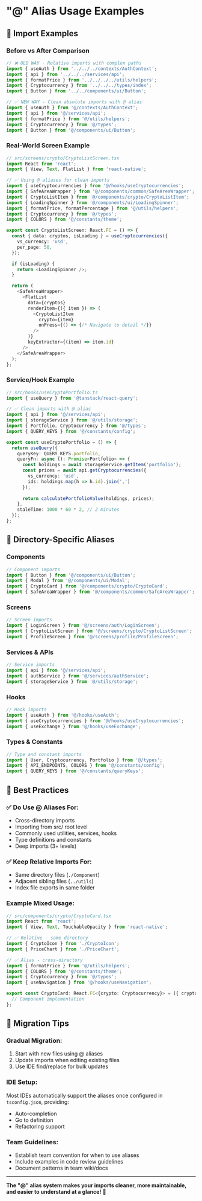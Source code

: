 # "@" Alias Usage Examples

## 🎯 Import Examples

### **Before vs After Comparison**

```typescript
// ❌ OLD WAY - Relative imports with complex paths
import { useAuth } from '../../../contexts/AuthContext';
import { api } from '../../../services/api';
import { formatPrice } from '../../../../utils/helpers';
import { Cryptocurrency } from '../../../types/index';
import { Button } from '../../components/ui/Button';

// ✅ NEW WAY - Clean absolute imports with @ alias
import { useAuth } from '@/contexts/AuthContext';
import { api } from '@/services/api';
import { formatPrice } from '@/utils/helpers';
import { Cryptocurrency } from '@/types';
import { Button } from '@/components/ui/Button';
```

### **Real-World Screen Example**

```typescript
// src/screens/crypto/CryptoListScreen.tsx
import React from 'react';
import { View, Text, FlatList } from 'react-native';

// ✅ Using @ aliases for clean imports
import { useCryptocurrencies } from '@/hooks/useCryptocurrencies';
import { SafeAreaWrapper } from '@/components/common/SafeAreaWrapper';
import { CryptoListItem } from '@/components/crypto/CryptoListItem';
import { LoadingSpinner } from '@/components/ui/LoadingSpinner';
import { formatPrice, formatPercentage } from '@/utils/helpers';
import { Cryptocurrency } from '@/types';
import { COLORS } from '@/constants/theme';

export const CryptoListScreen: React.FC = () => {
  const { data: cryptos, isLoading } = useCryptocurrencies({
    vs_currency: 'usd',
    per_page: 50,
  });

  if (isLoading) {
    return <LoadingSpinner />;
  }

  return (
    <SafeAreaWrapper>
      <FlatList
        data={cryptos}
        renderItem={({ item }) => (
          <CryptoListItem
            crypto={item}
            onPress={() => {/* Navigate to detail */}}
          />
        )}
        keyExtractor={(item) => item.id}
      />
    </SafeAreaWrapper>
  );
};
```

### **Service/Hook Example**

```typescript
// src/hooks/useCryptoPortfolio.ts
import { useQuery } from '@tanstack/react-query';

// ✅ Clean imports with @ alias
import { api } from '@/services/api';
import { storageService } from '@/utils/storage';
import { Portfolio, Cryptocurrency } from '@/types';
import { QUERY_KEYS } from '@/constants/config';

export const useCryptoPortfolio = () => {
  return useQuery({
    queryKey: QUERY_KEYS.portfolio,
    queryFn: async (): Promise<Portfolio> => {
      const holdings = await storageService.getItem('portfolio');
      const prices = await api.getCryptocurrencies({ 
        vs_currency: 'usd',
        ids: holdings.map(h => h.id).join(',')
      });
      
      return calculatePortfolioValue(holdings, prices);
    },
    staleTime: 1000 * 60 * 2, // 2 minutes
  });
};
```

## 📁 Directory-Specific Aliases

### **Components**
```typescript
// Component imports
import { Button } from '@/components/ui/Button';
import { Modal } from '@/components/ui/Modal';
import { CryptoCard } from '@/components/crypto/CryptoCard';
import { SafeAreaWrapper } from '@/components/common/SafeAreaWrapper';
```

### **Screens**
```typescript
// Screen imports  
import { LoginScreen } from '@/screens/auth/LoginScreen';
import { CryptoListScreen } from '@/screens/crypto/CryptoListScreen';
import { ProfileScreen } from '@/screens/profile/ProfileScreen';
```

### **Services & APIs**
```typescript
// Service imports
import { api } from '@/services/api';
import { authService } from '@/services/authService';
import { storageService } from '@/utils/storage';
```

### **Hooks**
```typescript
// Hook imports
import { useAuth } from '@/hooks/useAuth';
import { useCryptocurrencies } from '@/hooks/useCryptocurrencies';
import { useExchange } from '@/hooks/useExchange';
```

### **Types & Constants**
```typescript
// Type and constant imports
import { User, Cryptocurrency, Portfolio } from '@/types';
import { API_ENDPOINTS, COLORS } from '@/constants/config';
import { QUERY_KEYS } from '@/constants/queryKeys';
```

## 🎯 Best Practices

### **✅ Do Use @ Aliases For:**
- Cross-directory imports
- Importing from src/ root level
- Commonly used utilities, services, hooks
- Type definitions and constants
- Deep imports (3+ levels)

### **✅ Keep Relative Imports For:**
- Same directory files (`./Component`)
- Adjacent sibling files (`../utils`)
- Index file exports in same folder

### **Example Mixed Usage:**
```typescript
// src/components/crypto/CryptoCard.tsx
import React from 'react';
import { View, Text, TouchableOpacity } from 'react-native';

// ✅ Relative - same directory
import { CryptoIcon } from './CryptoIcon';
import { PriceChart } from './PriceChart';

// ✅ Alias - cross-directory
import { formatPrice } from '@/utils/helpers';
import { COLORS } from '@/constants/theme';
import { Cryptocurrency } from '@/types';
import { useNavigation } from '@/hooks/useNavigation';

export const CryptoCard: React.FC<{crypto: Cryptocurrency}> = ({ crypto }) => {
  // Component implementation
};
```

## 🚀 Migration Tips

### **Gradual Migration:**
1. Start with new files using @ aliases
2. Update imports when editing existing files
3. Use IDE find/replace for bulk updates

### **IDE Setup:**
Most IDEs automatically support the aliases once configured in `tsconfig.json`, providing:
- Auto-completion
- Go to definition
- Refactoring support

### **Team Guidelines:**
- Establish team convention for when to use aliases
- Include examples in code review guidelines
- Document patterns in team wiki/docs

---

**The "@" alias system makes your imports cleaner, more maintainable, and easier to understand at a glance!** 🎉